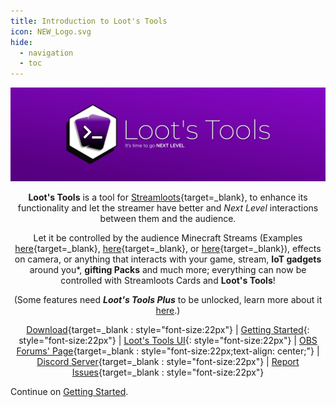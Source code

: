 ```yaml
---
title: Introduction to Loot's Tools
icon: NEW_Logo.svg
hide:
  - navigation
  - toc
---
```


<center>
<div class=heeead>
<img alt="LootsToolsLogo" src="img/HeaderA.png">
</div>

**Loot's Tools** is a tool for [Streamloots](https://streamloots.com){target=_blank}, to enhance its functionality and let the streamer have better and *Next Level* interactions between them and the audience.

Let it be controlled by the audience Minecraft Streams (Examples [here](https://www.youtube.com/watch?v=BqhNUN1Ft6w){target=_blank}, [here](https://www.youtube.com/watch?v=LNAmppbpLXA){target=_blank}, or [here](https://www.youtube.com/watch?v=LBEQGj77ftQ){target=_blank}), effects on camera, or anything that interacts with your game, stream, **IoT gadgets** around you\*, **gifting Packs** and much more; everything can now be controlled with Streamloots Cards and **Loot's Tools**!

(Some features need ***Loot's Tools Plus*** to be unlocked, learn more about it [here](plus).)

[Download](https://github.com/DaryeDev/LootsTools/releases/latest){target=_blank : style="font-size:22px"}   |   [Getting Started](/LootsTools/gettingStarted){: style="font-size:22px"}  |  [Loot's Tools UI](https://lootstools.darye.dev/app){: style="font-size:22px"}
  |  [OBS Forums' Page](https://obsproject.com/forum/resources/loots-tools.1341/){target=_blank : style="font-size:22px;text-align: center;"}  |  [Discord Server](https://discord.io/Darye){target=_blank : style="font-size:22px"}  |  [Report Issues](https://github.com/DaryeDev/LootsTools/issues){target=_blank : style="font-size:22px"}

</center>

Continue on [Getting Started](/LootsTools/gettingStarted).